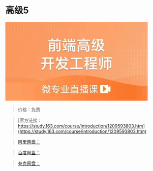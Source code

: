 # 高级5

![img](../../../assets/study163/free/eca9a6bb34c449fc81aa4c42d2f85593.jpg)

> 价格：免费

> [官方链接：https://study.163.com/course/introduction/1209593803.htm](https://study.163.com/course/introduction/1209593803.htm)

> [阿里网盘：]()

> [百度网盘：]()

> [夸克网盘：]()
